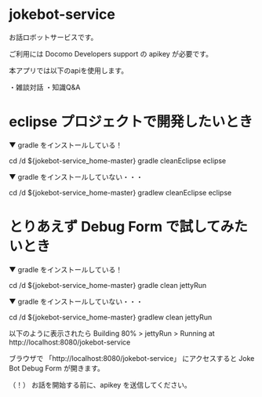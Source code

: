 # jokebot-service
お話ロボットサービスです。

ご利用には Docomo Developers support の apikey が必要です。

本アプリでは以下のapiを使用します。

・雑談対話
・知識Q&A

# eclipse プロジェクトで開発したいとき

▼ gradle をインストールしている！

cd /d ${jokebot-service_home-master}
gradle cleanEclipse eclipse

▼ gradle をインストールしていない・・・

cd /d ${jokebot-service_home-master}
gradlew cleanEclipse eclipse


# とりあえず Debug Form で試してみたいとき

▼ gradle をインストールしている！

cd /d ${jokebot-service_home-master}
gradle clean jettyRun

▼ gradle をインストールしていない・・・

cd /d ${jokebot-service_home-master}
gradlew clean jettyRun

以下のように表示されたら
Building 80% > jettyRun > Running at http://localhost:8080/jokebot-service

ブラウザで 「http://localhost:8080/jokebot-service」 にアクセスすると Joke Bot Debug Form が開きます。

（！） お話を開始する前に、apikey を送信してください。
